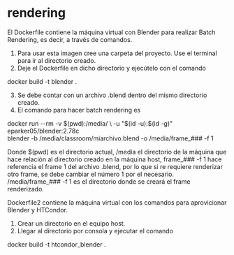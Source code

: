 # rendering

El Dockerfile contiene la máquina virtual con Blender para realizar Batch Rendering, es decir, a través de comandos.

1. Para usar esta imagen cree una carpeta del proyecto. Use el terminal para ir al directorio creado.
2. Deje el Dockerfile en dicho directorio y ejecútelo con el comando 

docker build -t blender .

3. Se debe contar con un archivo .blend dentro del mismo directorio creado.
4. El comando para hacer batch rendering es 

docker run --rm -v $(pwd):/media/ \
             -u "$(id -u):$(id -g)" \
             eparker05/blender:2.78c \
             blender -b /media/classroom/miarchivo.blend -o /media/frame_### -f 1
             
Donde $(pwd) es el directorio actual, /media el directorio de la máquina que hace relación al directorio creado en la máquina host, frame_### -f 1 hace referencia el frame 1 del archivo .blend, por lo que si re requiere renderizar otro frame, se debe cambiar el número 1 por el necesario. /media/frame_### -f 1 es el directorio donde se creará el frame renderizado.


Dockerfile2 contiene la máquina virtual con los comandos para aprovicionar Blender y HTCondor.

1. Crear un directorio en el equipo host.
2. Llegar al directorio por consola y ejecutar el comando

docker build -t htcondor_blender .
